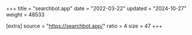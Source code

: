 +++
title = "searchbot.app"
date = "2022-03-22"
updated = "2024-10-27"
weight = 48533

[extra]
source = "https://searchbot.app/"
ratio = 4
size = 47
+++
